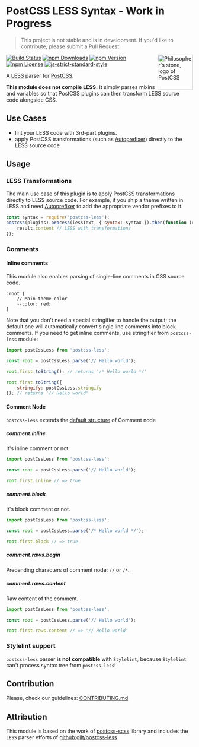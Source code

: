 # PostCSS LESS Syntax - Work in Progress

[PostCSS]: https://github.com/postcss/postcss
[PostCSS-SCSS]: https://github.com/postcss/postcss-scss
[LESS]: http://lesless.org
[Autoprefixer]: https://github.com/postcss/autoprefixer
[Stylelint]: http://stylelint.io/

> This project is not stable and is in development. If you'd like to contribute, please submit a Pull Request.

<img align="right" width="95" height="95"
     title="Philosopher's stone, logo of PostCSS"
     src="http://postcss.github.io/postcss/logo.svg">

[![Build Status](https://img.shields.io/travis/webschik/postcss-less.svg?branch=develop)](https://travis-ci.org/webschik/postcss-less)
[![npm Downloads](https://img.shields.io/npm/dt/postcss-less.svg)](https://www.npmjs.com/package/postcss-less)
[![npm Version](https://img.shields.io/npm/v/postcss-less.svg)](https://www.npmjs.com/package/postcss-less)
[![npm License](https://img.shields.io/npm/l/postcss-less.svg)](https://www.npmjs.com/package/postcss-less)
[![js-strict-standard-style](https://img.shields.io/badge/code%20style-strict-117D6B.svg)](https://github.com/keithamus/eslint-config-strict)

A [LESS] parser for [PostCSS].

**This module does not compile LESS.** It simply parses mixins and variables so that PostCSS plugins can then transform LESS source code alongside CSS.

## Use Cases

* lint your LESS code with 3rd-part plugins.
* apply PostCSS transformations (such as [Autoprefixer](https://github.com/postcss/autoprefixer)) directly to the LESS source code

## Usage

### LESS Transformations

The main use case of this plugin is to apply PostCSS transformations directly
to LESS source code. For example, if you ship a theme written in LESS and need
[Autoprefixer] to add the appropriate vendor prefixes to it.

```js
const syntax = require('postcss-less');
postcss(plugins).process(lessText, { syntax: syntax }).then(function (result) {
    result.content // LESS with transformations
});
```

### Comments

#### Inline comments

This module also enables parsing of single-line comments in CSS source code.

````less
:root {
    // Main theme color
    --color: red;
}
````

Note that you don't need a special stringifier to handle the output; the default
one will automatically convert single line comments into block comments. 
If you need to get inline comments, use stringifier from `postcss-less` module:

````js
import postCssLess from 'postcss-less';

const root = postCssLess.parse('// Hello world');

root.first.toString(); // returns '/* Hello world */'

root.first.toString({
    stringify: postCssLess.stringify
}); // returns '// Hello world'
````

#### Comment Node

`postcss-less` extends the [default structure](https://github.com/postcss/postcss/blob/master/docs/api.md#comment-node) of Comment node

##### comment.inline
It's inline comment or not.
````js
import postCssLess from 'postcss-less';

const root = postCssLess.parse('// Hello world');

root.first.inline // => true
````

##### comment.block
It's block comment or not.
````js
import postCssLess from 'postcss-less';

const root = postCssLess.parse('/* Hello world */');

root.first.block // => true
````

##### comment.raws.begin
Precending characters of comment node: `//` or `/*`.

##### comment.raws.content
Raw content of the comment.
````js
import postCssLess from 'postcss-less';

const root = postCssLess.parse('// Hello world');

root.first.raws.content // => '// Hello world'
````

### Stylelint support
`postcss-less` parser **is not compatible** with `Stylelint`, because `Stylelint` can't process syntax tree from `postcss-less`!

## Contribution
Please, check our guidelines: [CONTRIBUTING.md](./CONTRIBUTING.md)

## Attribution

This module is based on the work of [postcss-scss](https://github.com/postcss/postcss-scss) library and includes the `LESS` parser efforts of [github:gilt/postcss-less](https://github.com/gilt/postcss-less)
